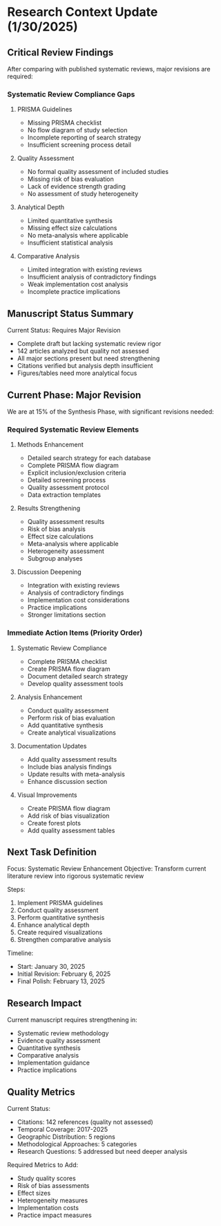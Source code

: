 # Research Context Update (1/30/2025)

## Critical Review Findings
After comparing with published systematic reviews, major revisions are required:

### Systematic Review Compliance Gaps
1. PRISMA Guidelines
   - Missing PRISMA checklist
   - No flow diagram of study selection
   - Incomplete reporting of search strategy
   - Insufficient screening process detail

2. Quality Assessment
   - No formal quality assessment of included studies
   - Missing risk of bias evaluation
   - Lack of evidence strength grading
   - No assessment of study heterogeneity

3. Analytical Depth
   - Limited quantitative synthesis
   - Missing effect size calculations
   - No meta-analysis where applicable
   - Insufficient statistical analysis

4. Comparative Analysis
   - Limited integration with existing reviews
   - Insufficient analysis of contradictory findings
   - Weak implementation cost analysis
   - Incomplete practice implications

## Manuscript Status Summary
Current Status: Requires Major Revision
- Complete draft but lacking systematic review rigor
- 142 articles analyzed but quality not assessed
- All major sections present but need strengthening
- Citations verified but analysis depth insufficient
- Figures/tables need more analytical focus

## Current Phase: Major Revision
We are at 15% of the Synthesis Phase, with significant revisions needed:

### Required Systematic Review Elements
1. Methods Enhancement
   - Detailed search strategy for each database
   - Complete PRISMA flow diagram
   - Explicit inclusion/exclusion criteria
   - Detailed screening process
   - Quality assessment protocol
   - Data extraction templates

2. Results Strengthening
   - Quality assessment results
   - Risk of bias analysis
   - Effect size calculations
   - Meta-analysis where applicable
   - Heterogeneity assessment
   - Subgroup analyses

3. Discussion Deepening
   - Integration with existing reviews
   - Analysis of contradictory findings
   - Implementation cost considerations
   - Practice implications
   - Stronger limitations section

### Immediate Action Items (Priority Order)
1. Systematic Review Compliance
   - Complete PRISMA checklist
   - Create PRISMA flow diagram
   - Document detailed search strategy
   - Develop quality assessment tools

2. Analysis Enhancement
   - Conduct quality assessment
   - Perform risk of bias evaluation
   - Add quantitative synthesis
   - Create analytical visualizations

3. Documentation Updates
   - Add quality assessment results
   - Include bias analysis findings
   - Update results with meta-analysis
   - Enhance discussion section

4. Visual Improvements
   - Create PRISMA flow diagram
   - Add risk of bias visualization
   - Create forest plots
   - Add quality assessment tables

## Next Task Definition
Focus: Systematic Review Enhancement
Objective: Transform current literature review into rigorous systematic review

Steps:
1. Implement PRISMA guidelines
2. Conduct quality assessment
3. Perform quantitative synthesis
4. Enhance analytical depth
5. Create required visualizations
6. Strengthen comparative analysis

Timeline:
- Start: January 30, 2025
- Initial Revision: February 6, 2025
- Final Polish: February 13, 2025

## Research Impact
Current manuscript requires strengthening in:
- Systematic review methodology
- Evidence quality assessment
- Quantitative synthesis
- Comparative analysis
- Implementation guidance
- Practice implications

## Quality Metrics
Current Status:
- Citations: 142 references (quality not assessed)
- Temporal Coverage: 2017-2025
- Geographic Distribution: 5 regions
- Methodological Approaches: 5 categories
- Research Questions: 5 addressed but need deeper analysis

Required Metrics to Add:
- Study quality scores
- Risk of bias assessments
- Effect sizes
- Heterogeneity measures
- Implementation costs
- Practice impact measures